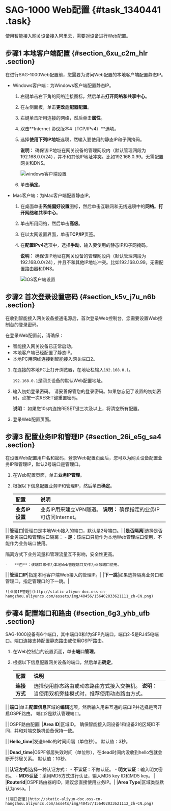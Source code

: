 # SAG-1000 Web配置 {#task_1340441 .task}

使用智能接入网关设备接入阿里云，需要对设备进行Web配置。

## 步骤1 本地客户端配置 {#section_6xu_c2m_hlr .section}

在进行SAG-1000Web配置前，您需要为访问Web配置的本地客户端配置静态IP。

-   Windows客户端：为Windows客户端配置静态IP。
    1.  右键单击右下角的网络连接图标，然后单击**打开网络和共享中心**。
    2.  在左侧面板，单击**更改适配器配置**。
    3.  右键单击所用连接的网络，然后单击**属性**。
    4.  双击**Internet 协议版本4（TCP/IPv4）**选项。
    5.  选择**使用下列IP地址**选项，然输入要使用的静态IP和子网掩码。

        **说明：** 确保该IP地址在网关设备的管理网段内（默认管理网段为192.168.0.0/24），并不和其他IP地址冲突。比如192.168.0.99。无需配置网关和DNS。

        ![windows客户端设置](http://static-aliyun-doc.oss-cn-hangzhou.aliyuncs.com/assets/img/40454/156402033621109_zh-CN.png)

    6.  单击**确定**。
-   Mac客户端：为Mac客户端配置静态IP。
    1.  在桌面单击**系统偏好设置**图标，然后单击互联网和无线选项中的**网络**。**打开网络和共享中心**。
    2.  单击所用网络，然后单击**高级**。
    3.  在以太网设置界面，单击**TCP/IP**页签。
    4.  在**配置IPv4**选项中，选择**手动**，输入要使用的静态IP和子网掩码。

        **说明：** 确保该IP地址在网关设备的管理网段内（默认管理网段为192.168.0.0/24），并且不和其他IP地址冲突。比如192.168.0.99。无需配置路由器和DNS。

        ![IOS客户端设置](http://static-aliyun-doc.oss-cn-hangzhou.aliyuncs.com/assets/img/40454/156402033621110_zh-CN.png)


## 步骤2 首次登录设置密码 {#section_k5v_j7u_n6b .section}

在收到智能接入网关设备接通电源后，首次登录Web控制台，您需要设置Web控制台的登录密码。

在登录Web配置前，请确保：

-   智能接入网关设备已正常启动。
-   本地客户端已经配置了静态IP。
-   本地PC用网线连接到智能接入网关端口2。

1.  在连接的本地PC上打开浏览器，在地址栏输入`192.168.0.1`。 

    `192.168.0.1`是网关设备的默认Web配置地址。

2.  输入初始登录密码。 请妥善保管您的登录密码。如果您忘记了设置的初始密码，点按一次RESET键重置密码。

    **说明：** 如果您10s内连按RESET键三次及以上，将清空所有配置。

3.  登录Web配置页面。

## 步骤3 配置业务IP和管理IP {#section_26i_e5g_sa4 .section}

在设置Web配置用户名和密码，登录Web配置页面后，您可以为网关设备配置业务IP和管理IP，默认2号端口是管理口。

1.  在Web配置页面，单击**业务IP管理**。
2.  根据以下信息配置业务IP和管理IP，然后单击**确定**。 

    |配置|说明|
    |:-|:-|
    |**业务IP设置**|业务IP用来建立VPN隧道。 **说明：** 确保指定的业务IP可访问Internet。

 |
    |**管理口**|管理口是本地Web接入的端口，默认是2号端口。|
    |**是否隔离**|选择是否将业务端口和管理端口隔离：     -   **是**：该端口只能作为本地Web管理端口使用，不能作为业务端口使用。

隔离方式下业务流量和管理流量互不影响，安全性更高。

    -   **否**：该端口即作为本地Web管理端口又作为业务端口使用。
 |
    |**管理口IP**|指定本地客户端Web接入的管理IP。|
    |**下一跳**|如果选择隔离业务口和管理口，指定管理口的下一跳。|

    ![业务IP管理](http://static-aliyun-doc.oss-cn-hangzhou.aliyuncs.com/assets/img/40456/156402033621111_zh-CN.png)


## 步骤4 配置端口和路由 {#section_6g3_yhb_ufb .section}

SAG-1000设备有6个端口，其中端口0和1为SFP光端口，端口2-5是RJ45电端口。端口连接支持配置静态路由或使用OSPF路由。

1.  在Web控制台的设置页面，单击**端口管理**。
2.  根据以下信息配置网关设备的端口，然后单击**确定**。 

    |配置|说明|
    |:-|:-|
    |**连接方式**|选择使用静态路由或动态路由方式接入交换机。 **说明：** 当使用双机旁挂模式时，推荐使用动态路由方式。

 |
    |**端口**|单击**配置信息**区域的**编辑**选项，然后输入用来互通的端口IP并选择是否开启OSPF路由。 端口2是默认管理端口。

 |
    |OSPF路由配置|
    |**Area ID**|区域ID。 确保智能接入网设备1和设备2的区域ID不同，并和对端交换机设备保持一致。

 |
    |**Hello\_time**|发送hello的时间间隔（单位秒）。 默认值：3秒。

 |
    |**Dead\_time**|OSPF邻居失效时间（单位秒），在dead时间内没收到hello包就会断开邻居关系。 默认值：10秒。

 |
    |**认证方式**|选择一种认证方式：     -   **不认证**：不做认证。
    -   **明文认证**：输入明文密码。
    -   **MD5认证**：采用MD5方式进行认证，输入MD5 key ID和MD5 key。
 |
    |**Routerid**|OSPF路由器的ID，建议您直接使用业务IP。|
    |**Area Type**|区域类型默认为nssa。|

    ![端口管理](http://static-aliyun-doc.oss-cn-hangzhou.aliyuncs.com/assets/img/40457/156402033621112_zh-CN.png)


